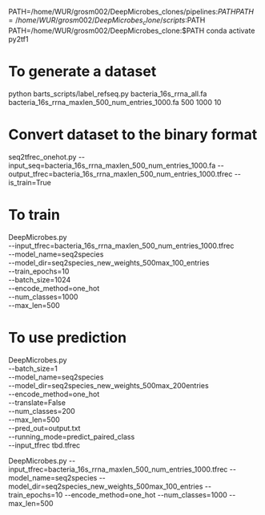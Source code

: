 PATH=/home/WUR/grosm002/DeepMicrobes_clones/pipelines:$PATH
PATH=/home/WUR/grosm002/DeepMicrobes_clone/scripts:$PATH
PATH=/home/WUR/grosm002/DeepMicrobes_clone:$PATH
conda activate py2tf1

# To generate a dataset
python barts_scripts/label_refseq.py bacteria_16s_rrna_all.fa bacteria_16s_rrna_maxlen_500_num_entries_1000.fa 500 1000 10

# Convert dataset to the binary format 
seq2tfrec_onehot.py --input_seq=bacteria_16s_rrna_maxlen_500_num_entries_1000.fa --output_tfrec=bacteria_16s_rrna_maxlen_500_num_entries_1000.tfrec --is_train=True

# To train
DeepMicrobes.py \
--input_tfrec=bacteria_16s_rrna_maxlen_500_num_entries_1000.tfrec \
--model_name=seq2species \
--model_dir=seq2species_new_weights_500max_100_entries \
--train_epochs=10 \
--batch_size=1024 \
--encode_method=one_hot \
--num_classes=1000 \
--max_len=500

# To use prediction
DeepMicrobes.py \
--batch_size=1 \
--model_name=seq2species \
--model_dir=seq2species_new_weights_500max_200entries \
--encode_method=one_hot \
--translate=False \
--num_classes=200 \
--max_len=500 \
--pred_out=output.txt \
--running_mode=predict_paired_class \
--input_tfrec tbd.tfrec

DeepMicrobes.py --input_tfrec=bacteria_16s_rrna_maxlen_500_num_entries_1000.tfrec --model_name=seq2species --model_dir=seq2species_new_weights_500max_100_entries --train_epochs=10 --encode_method=one_hot --num_classes=1000 --max_len=500

